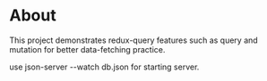 # About

This project demonstrates redux-query features such as query and mutation for better data-fetching practice.

use json-server --watch db.json for starting server.

